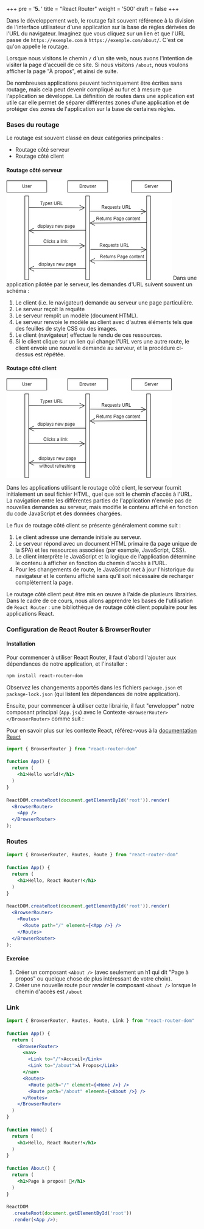 +++
pre = '<b>5. </b>'
title = "React Router"
weight = '500'
draft = false 
+++

Dans le développement web, le routage fait souvent référence à la division de l'interface utilisateur d'une application sur la base de règles dérivées de l'URL du navigateur. Imaginez que vous cliquez sur un lien et que l'URL passe de `https://exemple.com` à `https://exemple.com/about/`. C'est ce qu'on appelle le routage.

Lorsque nous visitons le chemin `/` d'un site web, nous avons l'intention de visiter la page d'accueil de ce site. Si nous visitons `/about`, nous voulons afficher la page "À propos", et ainsi de suite.

De nombreuses applications peuvent techniquement être écrites sans routage, mais cela peut devenir compliqué au fur et à mesure que l'application se développe. La définition de routes dans une application est utile car elle permet de séparer différentes zones d'une application et de protéger des zones de l'application sur la base de certaines règles.

### Bases du routage
Le routage est souvent classé en deux catégories principales :

+ Routage côté serveur
+ Routage côté client

#### Routage côté serveur
![Routage coté serveur](./images/5-01-server-side-routing.png)
Dans une application pilotée par le serveur, les demandes d'URL suivent souvent un schéma :
1. Le client (i.e. le navigateur) demande au serveur une page particulière.
2. Le serveur reçoit la requête
3. Le serveur remplit un modèle (document HTML).
4. Le serveur renvoie le modèle au client avec d'autres éléments tels que des feuilles de style CSS ou des images.
5. Le client (navigateur) effectue le rendu de ces ressources.
6. Si le client clique sur un lien qui change l'URL vers une autre route, le client envoie une nouvelle demande au serveur, et la procédure ci-dessus est répétée.

#### Routage côté client
![Routage coté client](./images/5-02-client-side-routing.png)

Dans les applications utilisant le routage côté client, le serveur fournit initialement un seul fichier HTML, quel que soit le chemin d'accès à l'URL. La navigation entre les différentes parties de l'application n'envoie pas de nouvelles demandes au serveur, mais modifie le contenu affiché en fonction du code JavaScript et des données chargées.

Le flux de routage côté client se présente généralement comme suit :

1. Le client adresse une demande initiale au serveur.
2. Le serveur répond avec un document HTML primaire (la page unique de la SPA) et les ressources associées (par exemple, JavaScript, CSS).
3. Le client interprète le JavaScript et la logique de l'application détermine le contenu à afficher en fonction du chemin d'accès à l'URL.
4. Pour les changements de route, le JavaScript met à jour l'historique du navigateur et le contenu affiché sans qu'il soit nécessaire de recharger complètement la page.

Le routage côté client peut être mis en œuvre à l'aide de plusieurs librairies. Dans le cadre de ce cours, nous allons apprendre les bases de l'utilisation de `React Router` : une bibliothèque de routage côté client populaire pour les applications React.

### Configuration de React Router & BrowserRouter

#### Installation
Pour commencer à utiliser React Router, il faut d'abord l'ajouter aux dépendances de notre application, et l'installer :

```bash
npm install react-router-dom
```

Observez les changements apportés dans les fichiers `package.json` et `package-lock.json` (qui listent les dépendances de notre application).

Ensuite, pour commencer à utiliser cette librairie, il faut "envelopper" notre composant principal (`App.jsx`) avec le Contexte `<BrowserRouter></BrowserRouter>`  comme suit :

Pour en savoir plus sur les contexte React, référez-vous à la [documentation React](https://fr.legacy.reactjs.org/docs/context.html#contextprovider)

```jsx
import { BrowserRouter } from "react-router-dom"

function App() {
  return (
    <h1>Hello world!</h1>
  )
}

ReactDOM.createRoot(document.getElementById('root')).render(
  <BrowserRouter>
    <App />
  </BrowserRouter>
);
```

### Routes

```jsx
import { BrowserRouter, Routes, Route } from "react-router-dom"

function App() {
  return (
    <h1>Hello, React Router!</h1>
  )
}

ReactDOM.createRoot(document.getElementById('root')).render(
  <BrowserRouter>
    <Routes>
      <Route path="/" element={<App />} />
    </Routes>
  </BrowserRouter>
);
```

#### Exercice
 1. Créer un composant `<About />` (avec seulement un h1 qui dit
 "Page à propos" ou quelque chose de plus intéressant de votre choix).
 2. Créer une nouvelle route pour *render* le composant `<About />` lorsque le chemin d'accès est `/about`

 <!-- QUICK REORG
import { BrowserRouter, Routes, Route } from "react-router-dom"

function App() {
  return (
    <BrowserRouter>
      <Routes>
        <Route path="/" element={<Home />} />
        <Route path="/about" element={<About />} />
      </Routes>
    </BrowserRouter>
  )
}

function Home() {
  return (
    <h1>Hello, React Router!</h1>
  )
}

function About() {
  return (
    <h1>About page goes here! 🎉</h1>
  )
}

ReactDOM
  .createRoot(document.getElementById('root'))
  .render(<App />);
  -->

### Link
<!-- similar to an anchor tag <a> mais ça garde le state quand on change de route, au lieu de href= on utlise to= -->
```jsx
import { BrowserRouter, Routes, Route, Link } from "react-router-dom"

function App() {
  return (
    <BrowserRouter>
      <nav>
        <Link to="/">Accueil</Link>
        <Link to="/about">À Propos</Link>
      </nav>
      <Routes>
        <Route path="/" element={<Home />} />
        <Route path="/about" element={<About />} />
      </Routes>
    </BrowserRouter>
  )
}

function Home() {
  return (
    <h1>Hello, React Router!</h1>
  )
}

function About() {
  return (
    <h1>Page à propos! 🎉</h1>
  )
}

ReactDOM
  .createRoot(document.getElementById('root'))
  .render(<App />);
```